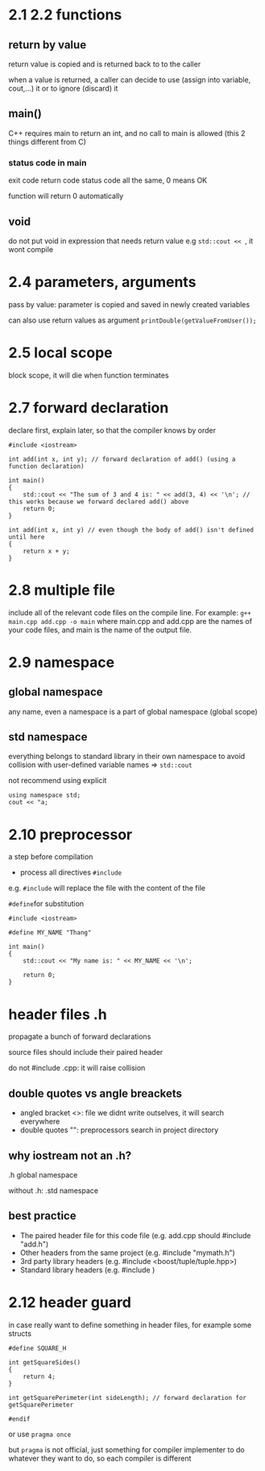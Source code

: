 # 2.1 2.2 functions
## return by value
return value is copied and is returned back to to the caller

when a value is returned, a caller can decide to use (assign into variable, cout,...) it or to ignore (discard) it

## main()
C++ requires main to return an int, and no call to main is allowed (this 2 things different from C)

### status code in main
exit code return code status code all the same, 0 means OK

function will return 0 automatically

## void
do not put void in expression that needs return value e.g `std::cout << `, it wont compile

# 2.4 parameters, arguments
pass by value: parameter is copied and saved in newly created variables

can also use return values as argument `printDouble(getValueFromUser());`

# 2.5 local scope
block scope, it will die when function terminates

# 2.7 forward declaration
declare first, explain later, so that the compiler knows by order
```
#include <iostream>

int add(int x, int y); // forward declaration of add() (using a function declaration)

int main()
{
    std::cout << "The sum of 3 and 4 is: " << add(3, 4) << '\n'; // this works because we forward declared add() above
    return 0;
}

int add(int x, int y) // even though the body of add() isn't defined until here
{
    return x + y;
}
```

# 2.8 multiple file
include all of the relevant code files on the compile line. For example: 
`g++ main.cpp add.cpp -o main`
 where main.cpp and add.cpp are the names of your code files, and main is the name of the output file.

# 2.9 namespace
## global namespace
any name, even a namespace is a part of global namespace (global scope)

## std namespace
everything belongs to standard library in their own namespace to avoid collision with user-defined variable names
=> `std::cout`

not recommend using explicit 
```
using namespace std;
cout << "a;
```

# 2.10 preprocessor
a step before compilation
- process all directives `#include`

e.g. `#include` will replace the file with the content of the file

`#define`for substitution
```
#include <iostream>

#define MY_NAME "Thang"

int main()
{
    std::cout << "My name is: " << MY_NAME << '\n';

    return 0;
}
```

# header files .h
propagate a bunch of forward declarations

source files should include their paired header

do not #include .cpp: it will raise collision

## double quotes vs angle breackets
- angled bracket <>: file we didnt write outselves, it will search everywhere
- double quotes "": preprocessors search in project directory

## why iostream not an .h?
.h global namespace

without .h: .std namespace 

## best practice
- The paired header file for this code file (e.g. add.cpp should #include "add.h")
- Other headers from the same project (e.g. #include "mymath.h")
- 3rd party library headers (e.g. #include <boost/tuple/tuple.hpp>)
- Standard library headers (e.g. #include <iostream>)

# 2.12 header guard
in case really want to define something in header files, for example some structs
```#ifndef SQUARE_H
#define SQUARE_H

int getSquareSides()
{
    return 4;
}

int getSquarePerimeter(int sideLength); // forward declaration for getSquarePerimeter

#endif
```

or use 
`pragma once`

but `pragma` is not official, just something for compiler implementer to do whatever they want to do, so each compiler is different